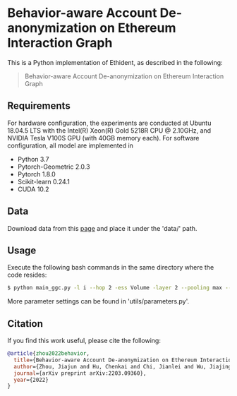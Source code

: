 # Behavior-aware Account De-anonymization on Ethereum Interaction Graph

This is a Python implementation of Ethident, as described in the following:
> Behavior-aware Account De-anonymization on Ethereum Interaction Graph


## Requirements
For hardware configuration, the experiments are conducted at Ubuntu 18.04.5 LTS with the Intel(R) Xeon(R) Gold 5218R CPU @ 2.10GHz, and NVIDIA Tesla V100S GPU (with 40GB memory each).
For software configuration, all model are implemented in
- Python 3.7
- Pytorch-Geometric 2.0.3
- Pytorch 1.8.0
- Scikit-learn 0.24.1
- CUDA 10.2


## Data
Download data from this [page](https://www.notion.so/jjzhou/Ethident-Data-861199675dc7454eb36157eeee09cf5b) and place it under the 'data/' path.


## Usage
Execute the following bash commands in the same directory where the code resides:
  ```bash
  $ python main_ggc.py -l i --hop 2 -ess Volume -layer 2 --pooling max --hidden_dim 128 --batch_size 32 --lr 0.001 --dropout 0.2 -undir 1 --aug edgeRemove+identity --aug_prob1 0.1
  ```
More parameter settings can be found in 'utils/parameters.py'.


## Citation

If you find this work useful, please cite the following:

```bib
@article{zhou2022behavior,
  title={Behavior-aware Account De-anonymization on Ethereum Interaction Graph},
  author={Zhou, Jiajun and Hu, Chenkai and Chi, Jianlei and Wu, Jiajing and Shen, Meng and Xuan, Qi},
  journal={arXiv preprint arXiv:2203.09360},
  year={2022}
}
```

